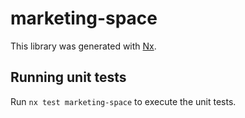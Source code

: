 # marketing-space

This library was generated with [Nx](https://nx.dev).

## Running unit tests

Run `nx test marketing-space` to execute the unit tests.
